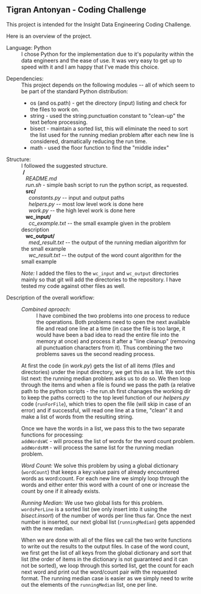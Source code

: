 ## Tigran Antonyan - Coding Challenge

This project is intended for the Insight Data Engineering Coding Challenge.

Here is an overview of the project.

<dl><dt>Language: Python</dt>
<dd>I chose Python for the implementation due to it's popularity within the data engineers and the ease of use. It was very easy to get up to speed with it and I am happy that I've made this choice.</dd></dl>

<dl><dt>Dependencies:</dt> 
<dd>This project depends on the following modules -- all of which seem to be part of the standard Python distribution:
<ul>
 <li>os (and os.path) - get the directory (input) listing and check for the files to work on. </li>
 <li>string - used the string.punctuation constant to "clean-up" the text before processing.</li>
 <li>bisect - maintain a sorted list, this will eliminate the need to sort the list used for the running median problem after each new line is considered, dramatically reducing the run time.</li>
 <li>math - used the floor function to find the "middle index"</li>
</ul>
</dd>
</dl>

<dl><dt>Structure:</dt>
<dd>I followed the suggested structure.<br/>
  &nbsp;<b>/</b> <br/>
  &nbsp;&nbsp;&nbsp;<i>README.md</i><br/>
  &nbsp;&nbsp;&nbsp;<i>run.sh</i> - simple bash script to run the python script, as requested.<br/>
  &nbsp;&nbsp;&nbsp;<b>src/</b><br/>
  &nbsp;&nbsp;&nbsp;&nbsp;&nbsp;<i>constants.py</i> -- input and output paths<br/>
  &nbsp;&nbsp;&nbsp;&nbsp;&nbsp;<i>helpers.py</i> -- most low level work is done here<br/>
  &nbsp;&nbsp;&nbsp;&nbsp;&nbsp;<i>work.py</i> -- the high level work is done here<br/>
  &nbsp;&nbsp;&nbsp;<b>wc_input/</b></br/>
  &nbsp;&nbsp;&nbsp;&nbsp;&nbsp;<i>cc_example.txt</i> -- the small example given in the problem description<br/>
  &nbsp;&nbsp;&nbsp;<b>wc_output/</b><br/>
  &nbsp;&nbsp;&nbsp;&nbsp;&nbsp;<i>med_result.txt</i> -- the output of the running median algorithm for the small example<br/>
  &nbsp;&nbsp;&nbsp;&nbsp;&nbsp;<i>wc_result.txt</i> -- the output of the word count algorithm for the small example<br/>

  *Note:* I added the files to the `wc_input` and `wc_output` directories mainly so that git will add the directories to the repository. I have tested my code against other files as well.
</dd></dl>

<dl><dt>Description of the overall workflow:</dt>
<dd>
 <dl><dt><i>Combined aproach:</i></dt>
  <dd>I have combined the two problems into one process to reduce the operations. Both problems need to open the next available file and read one line at a time (in case the file is too large, it would have been a bad idea to read the entire file into the memory at once) and process it after a "line cleanup" (removing all punctuation characters from it). Thus combining the two problems saves us the second reading process.</dd></dl>

  At first the code (in <i>work.py</i>) gets the list of all items (files and directories) under 
  the input directory, we get this as a list. We sort this list next: the running median
  problem asks us to do so. We then loop through the items and when a file is found we pass
  the path (a relative path to the python scripts - the run.sh first chanages the working dir
  to keep the paths correct) to the top level function of our <i>helpers.py</i> code (`runForFile`),
  which tries to open the file (will skip in case of an error) and if successful, will read
  one line at a time, "clean" it and make a list of words from the resulting string.

  Once we have the words in a list, we pass this to the two separate functions for processing:<br/>
    `addWordsWC` - will process the list of words for the word count problem.<br/>
    `addWordsRM` - will process the same list for the running median problem.

  *Word Count:* We solve this problem by using a global dictionary (`wordCount`) that
              keeps a key:value pairs of already encountered words as word:count. For each
              new line we simply loop through the words and either enter this word with a 
              count of one or increase the count by one if it already exists.

  *Running Median:* We use two global lists for this problem. `wordsPerLine` is a sorted list
                  (we only insert into it using the <i>bisect.insort</i>) of the number of words
                  per line thus far. Once the next number is inserted, our next global list
                  (`runningMedian`) gets appended with the new median.

  When we are done with all of the files we call the two write functions to write out the
  results to the output files. In case of the word count, we first get the list of all keys
  from the global dictionary and sort that list (the order of items in the dictionary is not
  guaranteed and it can not be sorted), we loop through this sorted list, get the count for
  each next word and print out the word/count pair with the requested format. 
  The running median case is easier as we simply need to write out the elements of the 
  `runningMedian` list, one per line.
</dd></dl> 


